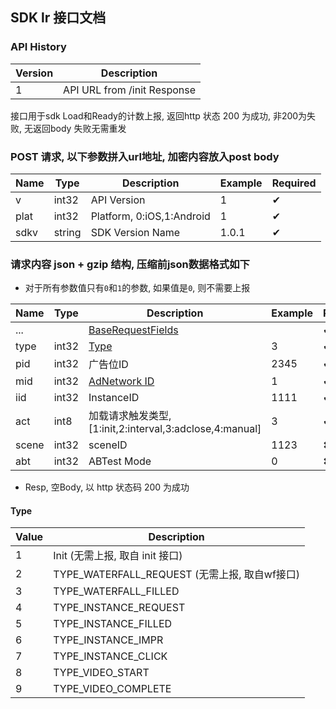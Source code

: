## SDK lr 接口文档

### API History
|Version|Description|
|------|------|
| 1 | API URL from /init Response |


接口用于sdk Load和Ready的计数上报, 返回http 状态 200 为成功, 非200为失败, 无返回body 失败无需重发

### POST 请求, 以下参数拼入url地址, 加密内容放入post body

| Name|Type|Description|Example|Required|
| --- | ---| --- | --- | --- |
| v | int32 | API Version|1| ✔︎|
| plat | int32 | Platform, 0:iOS,1:Android|1| ✔︎|
| sdkv | string | SDK Version Name |1.0.1| ✔︎|


### 请求内容 json + gzip 结构, 压缩前json数据格式如下
* 对于所有参数值只有`0`和`1`的参数, 如果值是`0`, 则不需要上报

| Name|Type|Description|Example|Required|
| --- | ---| --- | --- | --- |
|...||<a href="SDK_COMMON.md#baserequestfields">BaseRequestFields</a>||✔︎|
| type | int32 | <a href="#type">Type</a>|3|︎✔︎|
| pid | int32 | 广告位ID | 2345|✔︎|
| mid | int32 | <a href="SDK_COMMON.md#adnetwork">AdNetwork ID</a> | 1|✔︎|
| iid | int32 | InstanceID | 1111|✔︎|
| act | int8 | 加载请求触发类型, [1:init,2:interval,3:adclose,4:manual] |3|✔︎|
| scene | int32 | sceneID |1123|✖︎|
| abt | int32 | ABTest Mode | 0 |✖︎|


* Resp, 空Body, 以 http 状态码 200 为成功


#### Type

|Value|Description|
| --- | ---| 
| 1 | Init (无需上报, 取自 init 接口)|
| 2 | TYPE\_WATERFALL\_REQUEST (无需上报, 取自wf接口)|
| 3 | TYPE\_WATERFALL\_FILLED |
| 4 | TYPE\_INSTANCE\_REQUEST |
| 5 | TYPE\_INSTANCE\_FILLED |
| 6 | TYPE\_INSTANCE\_IMPR |
| 7 | TYPE\_INSTANCE\_CLICK |
| 8 | TYPE\_VIDEO\_START |
| 9 | TYPE\_VIDEO\_COMPLETE |